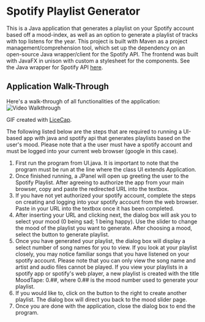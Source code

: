 # Spotify Playlist Generator

This is a Java application that generates a playlist on your Spotify account based off a mood-index, as well as an option to generate a playlist of tracks with top listens for the year. 
This project is built with Maven as a project management/comprehension tool, which set up the dependency on an open-source Java wrapper/client for the Spotify API.
The frontend was built with JavaFX in unison with custom a stylesheet for the components.
See the Java wrapper for Spotify API [here](https://github.com/thelinmichael/spotify-web-api-java).

## Application Walk-Through
Here's a walk-through of all functionalities of the application:
<img src='https://i.imgur.com/N3v2rJd.gif' title='Video Walkthrough' width='' alt='Video Walkthrough'/>

GIF created with [LiceCap](http://www.cockos.com/licecap/).


The following listed below are the steps that are required to running a UI-based app with java and spotify api that generates playlists based on the user's mood.
Please note that a the user must have a spotify account and must be logged into your current web browser (google in this case).

1. First run the program from UI.java. It is important to note that the program must be run at the line where the class UI extends Application.
2. Once finished running, a JPanel will open up greeting the user to the Spotify Playlist. After agreeing to authorize the app from your main browser, copy and paste the redirected URL into the textbox.
3. If you have not yet authorized your spotify account, complete the steps on creating and logging into your spotify account from the web browser. Paste in your URL into the textbox once it has been completed.
4. After inserting your URL and clicking next, the dialog box will ask you to select your mood (0 being sad; 1 being happy). Use the slider to change the mood of the playlist you want to generate. After choosing a mood, select the button to generate playlist.
5. Once you have generated your playlist, the dialog box will display a select number of song names for you to view. If you look at your playlist closely, you may notice familiar songs that you have listened on your spotify account. Please note that you can only view the song name and artist and audio files cannot be played. If you view your playlists in a spotify app or spotify's web player, a new playlist is created with the title MoodTape: 0.##, where 0.## is the mood number used to generate your playlist. 
6. If you would like to, click on the button to the right to create another playlist. The dialog box will direct you back to the mood slider page.
7. Once you are done with the application, close the dialog box to end the program.
